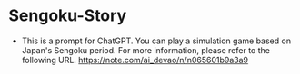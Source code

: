 # Sengoku-Story
* This is a prompt for ChatGPT. You can play a simulation game based on Japan's Sengoku period. For more information, please refer to the following URL.
https://note.com/ai_devao/n/n065601b9a3a9
